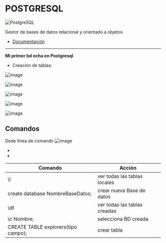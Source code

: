 # __POSTGRESQL__  

![PostgreSQL](https://user-images.githubusercontent.com/99162884/168939784-9b950068-120b-43f0-b1f9-e83ec0aaa993.png)
 
 Gestor de bases de datos relacional y orientado a objetos

- [Documentación](https://www.postgresql.org/docs/)


---


__Mi primer bd echa en Postgresql__


- Creación de tablas:

![image](https://user-images.githubusercontent.com/99162884/168023370-21ecfb87-e793-4a21-95e5-8ea4fb04eb6a.png)


![image](https://user-images.githubusercontent.com/99162884/168023673-22e49b28-321d-43b8-9d9f-8a948cd8d09f.png)


![image](https://user-images.githubusercontent.com/99162884/168024085-9edffa0e-b240-4f0b-9e84-7150429c4a02.png)


![image](https://user-images.githubusercontent.com/99162884/168024132-9028f286-4b6e-48b5-8a40-9e9fbbe57ebf.png)


![image](https://user-images.githubusercontent.com/99162884/168024286-4862db60-e764-4466-9060-22072dd25972.png)



## Comandos

Dede línea de comando ![image](https://user-images.githubusercontent.com/99162884/168950657-e7a77477-176f-4720-b173-d6cdb0b92a07.png)


 - 
 

 - 
 

 
| Comando | Acción|
| ------------ | ------- |
|  \l         | ver todas las tablas locales |
| create database NombreBaseDatos; | crear nueva Base de datos |
|  \dt      | ver todas las tablas creadas  |
| \c Nombre;   |  selecciona BD creada  |
|  CREATE TABLE explorers(tipo campo);  | crear tabla  |

 
 
 
 
 
 

